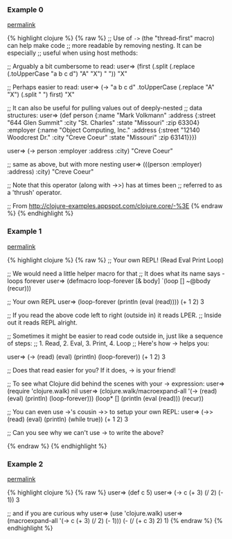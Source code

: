 ### Example 0
[permalink](#example-0)

{% highlight clojure %}
{% raw %}
;; Use of `->` (the "thread-first" macro) can help make code
;; more readable by removing nesting. It can be especially
;; useful when using host methods:

;; Arguably a bit cumbersome to read:
user=> (first (.split (.replace (.toUpperCase "a b c d")
                                "A"
                                "X")
                      " "))
"X"

;; Perhaps easier to read:
user=> (-> "a b c d"
           .toUpperCase
           (.replace "A" "X")
           (.split " ")
           first)
"X"

;; It can also be useful for pulling values out of deeply-nested
;; data structures:
user=> (def person
            {:name "Mark Volkmann"
             :address {:street "644 Glen Summit"
                       :city "St. Charles"
                       :state "Missouri"
                       :zip 63304}
             :employer {:name "Object Computing, Inc."
                        :address {:street "12140 Woodcrest Dr."
                                  :city "Creve Coeur"
                                  :state "Missouri"
                                  :zip 63141}}})

user=> (-> person :employer :address :city)
"Creve Coeur"

;; same as above, but with more nesting
user=> (((person :employer) :address) :city)
"Creve Coeur"

;; Note that this operator (along with ->>) has at times been
;; referred to as a 'thrush' operator.

;; From http://clojure-examples.appspot.com/clojure.core/-%3E
{% endraw %}
{% endhighlight %}


### Example 1
[permalink](#example-1)

{% highlight clojure %}
{% raw %}
;; Your own REPL! (Read Eval Print Loop)

;; We would need a little helper macro for that
;; It does what its name says - loops forever
user=> (defmacro loop-forever [& body] `(loop [] ~@body (recur)))

;; Your own REPL
user=> (loop-forever (println (eval (read))))
(+ 1 2)
3

;; If you read the above code left to right (outside in) it reads LPER.
;; Inside out it reads REPL alright.

;; Sometimes it might be easier to read code outside in, just like a sequence of steps:
;; 1. Read, 2. Eval, 3. Print, 4. Loop
;; Here's how -> helps you:

user=> (-> (read) (eval) (println) (loop-forever))
(+ 1 2)
3

;; Does that read easier for you? If it does, -> is your friend!

;; To see what Clojure did behind the scenes with your -> expression:
user=> (require 'clojure.walk)
nil
user=> (clojure.walk/macroexpand-all '(-> (read) (eval) (println) (loop-forever)))
(loop* [] (println (eval (read))) (recur))

;; You can even use ->'s cousin ->> to setup your own REPL:
user=> (->> (read) (eval) (println) (while true))
(+ 1 2)
3

;; Can you see why we can't use -> to write the above?

{% endraw %}
{% endhighlight %}


### Example 2
[permalink](#example-2)

{% highlight clojure %}
{% raw %}
user=> (def c 5)
user=> (-> c (+ 3) (/ 2) (- 1))
3

;; and if you are curious why
user=> (use 'clojure.walk)
user=> (macroexpand-all '(-> c (+ 3) (/ 2) (- 1)))
(- (/ (+ c 3) 2) 1)
{% endraw %}
{% endhighlight %}



